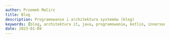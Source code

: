 ```yaml
---
author: Przemek Malirz
title: Blog
description: Programowanie i architektura systemów (blog)
keywords: [blog, architektura it, java, programowanie, kotlin, innersource]
date: 2023-01-09
---
```

